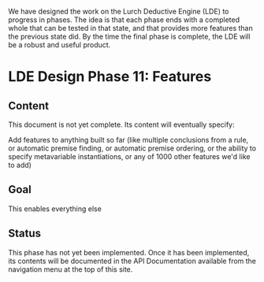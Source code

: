 
We have designed the work on the Lurch Deductive Engine (LDE) to progress in
phases.  The idea is that each phase ends with a completed whole that can be
tested in that state, and that provides more features than the previous
state did.  By the time the final phase is complete, the LDE will be a
robust and useful product.

# LDE Design Phase 11: Features

## Content

This document is not yet complete.  Its content will eventually specify:

Add features to anything built so far (like multiple conclusions from a
rule, or automatic premise finding, or automatic premise ordering, or the
ability to specify metavariable instantiations, or any of 1000 other
features we'd like to add)

## Goal

This enables everything else

## Status

This phase has not yet been implemented.  Once it has been implemented, its
contents will be documented in the API Documentation available from the
navigation menu at the top of this site.
